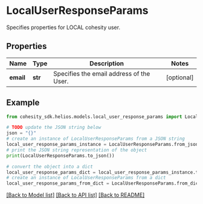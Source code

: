 # LocalUserResponseParams

Specifies properties for LOCAL cohesity user.

## Properties

Name | Type | Description | Notes
------------ | ------------- | ------------- | -------------
**email** | **str** | Specifies the email address of the User. | [optional] 

## Example

```python
from cohesity_sdk.helios.models.local_user_response_params import LocalUserResponseParams

# TODO update the JSON string below
json = "{}"
# create an instance of LocalUserResponseParams from a JSON string
local_user_response_params_instance = LocalUserResponseParams.from_json(json)
# print the JSON string representation of the object
print(LocalUserResponseParams.to_json())

# convert the object into a dict
local_user_response_params_dict = local_user_response_params_instance.to_dict()
# create an instance of LocalUserResponseParams from a dict
local_user_response_params_from_dict = LocalUserResponseParams.from_dict(local_user_response_params_dict)
```
[[Back to Model list]](../README.md#documentation-for-models) [[Back to API list]](../README.md#documentation-for-api-endpoints) [[Back to README]](../README.md)


